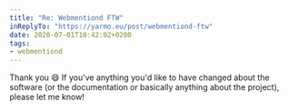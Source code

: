```yaml
---
title: "Re: Webmentiond FTW"
inReplyTo: "https://yarmo.eu/post/webmentiond-ftw"
date: 2020-07-01T10:42:02+0200
tags:
- webmentiond
---
```

Thank you 😄 If you've anything you'd like to have changed about the software (or the documentation or basically anything about the project), please let me know! 